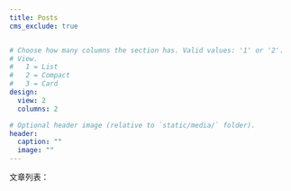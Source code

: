 ```yaml
---
title: Posts
cms_exclude: true


# Choose how many columns the section has. Valid values: '1' or '2'.
# View.
#   1 = List
#   2 = Compact
#   3 = Card
design:
  view: 2
  columns: 2

# Optional header image (relative to `static/media/` folder).
header:
  caption: ""
  image: ""
---
```


文章列表：
